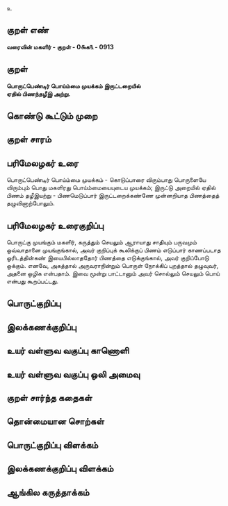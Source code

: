 உ

## குறள் எண் 

**வரைவின் மகளிர் - குறள் - 0௯க௩ - 0913**

## குறள் 

**பொருட்பெண்டிர் பொய்ம்மை முயக்கம் இருட்டறையில்  
ஏதில் பிணந்தழீஇ அற்று.**

## கொண்டு கூட்டும் முறை


## குறள் சாரம் 


## பரிமேலழகர் உரை

பொருட்பெண்டிர் பொய்ம்மை முயக்கம் - கொடுப்பாரை விரும்பாது பொருளையே விரும்பும் பொது மகளிரது பொய்ம்மையையுடைய முயக்கம்; இருட்டு அறையில் ஏதில் பிணம் தழீஇயற்று - பிணமெடுப்பார் இருட்டறைக்கண்ணே முன்னறியாத பிணத்தைத் தழுவினாற்போலும்.

## பரிமேலழகர் உரைகுறிப்பு   

பொருட்கு முயங்கும் மகளிர், கருத்தும் செயலும் ஆராயாது சாதியும் பருவமும் ஒவ்வாதானை முயங்குங்கால், அவர் குறிப்புக் கூலிக்குப் பிணம் எடுப்பார் காணப்படாத ஓரிடத்தின்கண் இயைபில்லாததோர் பிணத்தை எடுக்குங்கால், அவர் குறிப்போடு ஒக்கும். எனவே, அகத்தால் அருவராநின்றும் பொருள் நோக்கிப் புறத்தால் தழுவுவர், அதனை ஒழிக என்பதாம். இவை மூன்று பாட்டானும் அவர் சொல்லும் செயலும் பொய் என்பது கூறப்பட்டது.

## பொருட்குறிப்பு 


## இலக்கணக்குறிப்பு  


## உயர் வள்ளுவ வகுப்பு காணொளி


## உயர் வள்ளுவ வகுப்பு ஒலி அமைவு 

 
## குறள் சார்ந்த கதைகள் 


## தொன்மையான சொற்கள்


## பொருட்குறிப்பு விளக்கம்


## இலக்கணக்குறிப்பு விளக்கம்


## ஆங்கில கருத்தாக்கம் 


